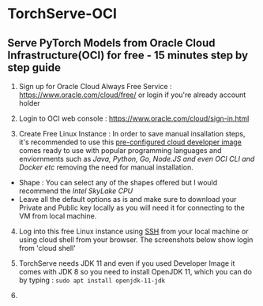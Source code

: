 # TorchServe-OCI
## Serve PyTorch Models from Oracle Cloud Infrastructure(OCI) for free - 15 minutes step by step guide

1. Sign up for Oracle Cloud Always Free Service : https://www.oracle.com/cloud/free/ or login if you're already account holder 

2. Login to OCI web console : https://www.oracle.com/cloud/sign-in.html

3. Create Free Linux Instance : In order to save manual insallation steps, it's recommended to use this [pre-configured cloud developer image](https://cloudmarketplace.oracle.com/marketplace/en_US/listing/54030984) comes ready to use with popular programming languages and enviornments such as *Java, Python, Go, Node.JS and even OCI CLI and Docker etc* removing the need for manual installation. 

  * Shape : You can select any of the shapes offered but I would recommend the *Intel SkyLake CPU*
  * Leave all the default options as is and make sure to download your Private and Public key locally as you will need it for connecting to the VM from local machine.

4. Log into this free Linux instance using [SSH](https://docs.cloud.oracle.com/en-us/iaas/Content/GSG/Tasks/testingconnection.htm) from your local machine or using cloud shell from your browser. The screenshots below show login from 'cloud shell'

5. TorchServe needs JDK 11 and even if you used Developer Image it comes with JDK 8 so you need to install OpenJDK 11, which you can do by typing : `sudo apt install openjdk-11-jdk`

6. 


